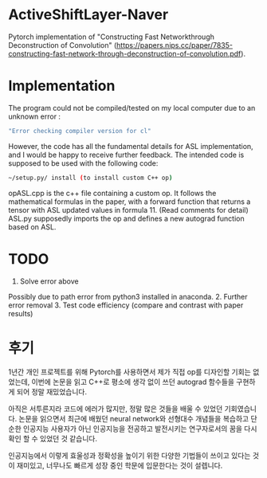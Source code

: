# ActiveShiftLayer-Naver
Pytorch implementation of "Constructing Fast Networkthrough Deconstruction of Convolution" (https://papers.nips.cc/paper/7835-constructing-fast-network-through-deconstruction-of-convolution.pdf).

# Implementation
The program could not be compiled/tested on my local computer due to an unknown error : 
```bash
"Error checking compiler version for cl"
```
However, the code has all the fundamental details for ASL implementation, and I would be happy to receive further feedback.
The intended code is supposed to be used with the following code: 
```bash
~/setup.py/ install (to install custom C++ op)
```
opASL.cpp is the c++ file containing a custom op. It follows the mathematical formulas in the paper, with a forward function that returns a tensor with ASL updated values in formula 11. (Read comments for detail)
ASL.py supposedly imports the op and defines a new autograd function based on ASL.

# TODO
1. Solve error above

Possibly due to path error from python3 installed in anaconda. 
2. Further error removal
3. Test code efficiency (compare and contrast with paper results)

# 후기
1년간 개인 프로젝트를 위해 Pytorch를 사용하면서 제가 직접 op를 디자인할 기회는 없었는데, 이번에 논문을 읽고 C++로 평소에 생각 없이 쓰던 autograd 함수들을 구현하게 되어 정말 재밌었습니다. 

아직은 서투른지라 코드에 에러가 많지만, 정말 많은 것들을 배울 수 있었던 기회였습니다. 논문을 읽으면서 최근에 배웠던 neural network와 선형대수 개념들을 복습하고 단순한 인공지능 사용자가 아닌 인공지능을 전공하고 발전시키는 연구자로서의 꿈을 다시 확인 할 수 있었던 것 같습니다.

인공지능에서 이렇게 효울성과 정확성을 높이기 위한 다양한 기법들이 쓰이고 있다는 것이 재미있고, 너무나도 빠르게 성장 중인 학문에 입문한다는 것이 설렙니다.  
